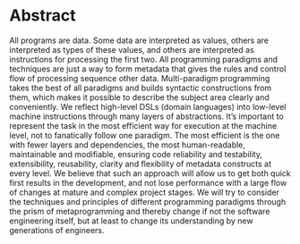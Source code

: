 # Abstract

All programs are data. Some data are interpreted as values, others are interpreted as types of these values, and others are interpreted as instructions for processing the first two. All programming paradigms and techniques are just a way to form metadata that gives the rules and control flow of processing sequence other data. Multi-paradigm programming takes the best of all paradigms and builds syntactic constructions from them, which makes it possible to describe the subject area clearly and conveniently. We reflect high-level DSLs (domain languages) into low-level machine instructions through many layers of abstractions. It’s important to represent the task in the most efficient way for execution at the machine level, not to fanatically follow one paradigm. The most efficient is the one with fewer layers and dependencies, the most human-readable, maintainable and modifiable, ensuring code reliability and testability, extensibility, reusability, clarity and flexibility of metadata constructs at every level. We believe that such an approach will allow us to get both quick first results in the development, and not lose performance with a large flow of changes at mature and complex project stages. We will try to consider the techniques and principles of different programming paradigms through the prism of metaprogramming and thereby change if not the software engineering itself, but at least to change its understanding by new generations of engineers.
